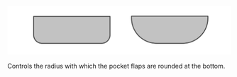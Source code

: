 
![Pocket flap radius](pocketflapradius.svg)

Controls the radius with which the pocket flaps are rounded at the bottom.